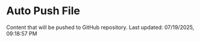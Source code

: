 # Auto Push File

Content that will be pushed to GitHub repository.
Last updated: 07/19/2025, 09:18:57 PM